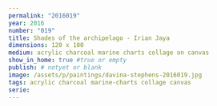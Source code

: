 ```yaml
---
permalink: "2016019"
year: 2016
number: "019"
title: Shades of the archipelago - Irian Jaya
dimensions: 120 x 100
medium: acrylic charcoal marine charts collage on canvas
show_in_home: true #true or empty
publish: # notyet or blank
image: /assets/p/paintings/davina-stephens-2016019.jpg
tags: acrylic charcoal marine-charts collage canvas
serie:
---
```


